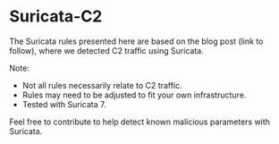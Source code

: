 # Suricata-C2
The Suricata rules presented here are based on the blog post (link to follow), where we detected C2 traffic using Suricata.

Note:
- Not all rules necessarily relate to C2 traffic.
- Rules may need to be adjusted to fit your own infrastructure.
- Tested with Suricata 7.

Feel free to contribute to help detect known malicious parameters with Suricata.
